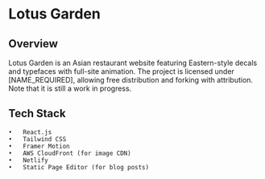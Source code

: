 # Lotus Garden

## Overview

Lotus Garden is an Asian restaurant website featuring Eastern-style decals and typefaces with full-site animation. The project is licensed under [NAME_REQUIRED], allowing free distribution and forking with attribution. Note that it is still a work in progress.

## Tech Stack

	•	React.js
	•	Tailwind CSS
	•	Framer Motion
	•	AWS CloudFront (for image CDN)
	•	Netlify
	•	Static Page Editor (for blog posts)